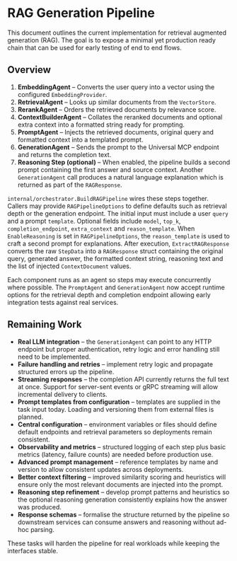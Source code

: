 # RAG Generation Pipeline

This document outlines the current implementation for retrieval augmented generation (RAG).
The goal is to expose a minimal yet production ready chain that can be used for
early testing of end to end flows.

## Overview

1. **EmbeddingAgent** – Converts the user query into a vector using the configured
   `EmbeddingProvider`.
2. **RetrievalAgent** – Looks up similar documents from the `VectorStore`.
3. **RerankAgent** – Orders the retrieved documents by relevance score.
4. **ContextBuilderAgent** – Collates the reranked documents and optional extra
   context into a formatted string ready for prompting.
5. **PromptAgent** – Injects the retrieved documents, original query and
   formatted context into a templated prompt.
6. **GenerationAgent** – Sends the prompt to the Universal MCP endpoint and
   returns the completion text.
7. **Reasoning Step (optional)** – When enabled, the pipeline builds a second
   prompt containing the first answer and source context. Another
   `GenerationAgent` call produces a natural language explanation which is
   returned as part of the `RAGResponse`.

`internal/orchestrator.BuildRAGPipeline` wires these steps together. Callers may
provide `RAGPipelineOptions` to define defaults such as retrieval depth or the
generation endpoint. The initial input must include a user `query` and a prompt
`template`. Optional fields include `model`, `top_k`, `completion_endpoint`,
`extra_context` and `reason_template`.  When `EnableReasoning` is set in
`RAGPipelineOptions`, the `reason_template` is used to craft a second prompt for
explanations. After execution, `ExtractRAGResponse` converts the raw
`StepData` into a `RAGResponse` struct containing the original query, generated
answer, the formatted context string, reasoning text and the list of injected
`ContextDocument` values.

Each component runs as an agent so steps may execute concurrently where
possible.  The `PromptAgent` and `GenerationAgent` now accept runtime options
for the retrieval depth and completion endpoint allowing early integration tests
against real services.

## Remaining Work

- **Real LLM integration** – the `GenerationAgent` can point to any HTTP
  endpoint but proper authentication, retry logic and error handling still need
  to be implemented.
- **Failure handling and retries** – implement retry logic and propagate
  structured errors up the pipeline.
- **Streaming responses** – the completion API currently returns the full text at
  once.  Support for server-sent events or gRPC streaming will allow incremental
  delivery to clients.
- **Prompt templates from configuration** – templates are supplied in the task
  input today. Loading and versioning them from external files is planned.
- **Central configuration** – environment variables or files should define
  default endpoints and retrieval parameters so deployments remain consistent.
- **Observability and metrics** – structured logging of each step plus basic
  metrics (latency, failure counts) are needed before production use.
- **Advanced prompt management** – reference templates by name and version to
  allow consistent updates across deployments.
- **Better context filtering** – improved similarity scoring and heuristics will
  ensure only the most relevant documents are injected into the prompt.
- **Reasoning step refinement** – develop prompt patterns and heuristics so the
  optional reasoning generation consistently explains how the answer was
  produced.
- **Response schemas** – formalise the structure returned by the pipeline so
  downstream services can consume answers and reasoning without ad-hoc parsing.

These tasks will harden the pipeline for real workloads while keeping the
interfaces stable.
